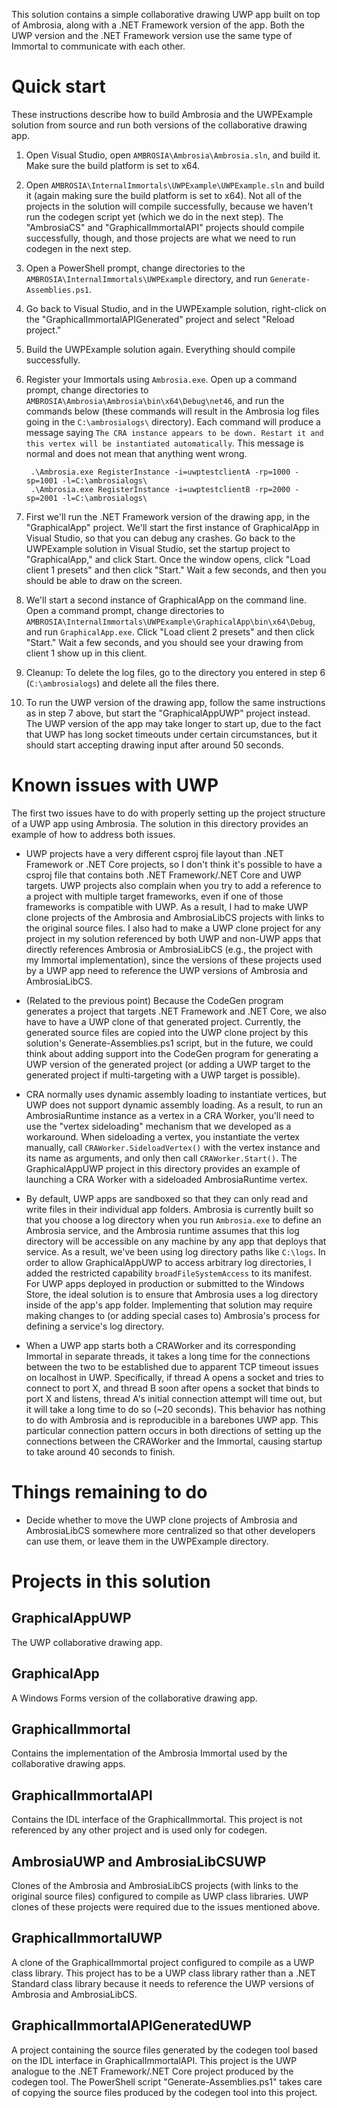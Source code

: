 This solution contains a simple collaborative drawing UWP app built on top of Ambrosia, along with
a .NET Framework version of the app. Both the UWP version and the .NET Framework version use the
same type of Immortal to communicate with each other.

Quick start
===========

These instructions describe how to build Ambrosia and the UWPExample solution from source and run
both versions of the collaborative drawing app.

1. Open Visual Studio, open `AMBROSIA\Ambrosia\Ambrosia.sln`, and build it. Make sure the build
platform is set to x64.

2. Open `AMBROSIA\InternalImmortals\UWPExample\UWPExample.sln` and build it (again making sure the
build platform is set to x64). Not all of the projects in the solution will compile successfully,
because we haven't run the codegen script yet (which we do in the next step). The "AmbrosiaCS" and
"GraphicalImmortalAPI" projects should compile successfully, though, and those projects are what
we need to run codegen in the next step.

3. Open a PowerShell prompt, change directories to the `AMBROSIA\InternalImmortals\UWPExample`
directory, and run `Generate-Assemblies.ps1`.

4. Go back to Visual Studio, and in the UWPExample solution, right-click on the
"GraphicalImmortalAPIGenerated" project and select "Reload project."

5. Build the UWPExample solution again. Everything should compile successfully.

6. Register your Immortals using `Ambrosia.exe`. Open up a command prompt, change directories to
`AMBROSIA\Ambrosia\Ambrosia\bin\x64\Debug\net46`, and run the commands below (these commands will
result in the Ambrosia log files going in the `C:\ambrosialogs\` directory). Each command will
produce a message saying
`The CRA instance appears to be down. Restart it and this vertex will be instantiated automatically`.
This message is normal and does not mean that anything went wrong.

        .\Ambrosia.exe RegisterInstance -i=uwptestclientA -rp=1000 -sp=1001 -l=C:\ambrosialogs\
        .\Ambrosia.exe RegisterInstance -i=uwptestclientB -rp=2000 -sp=2001 -l=C:\ambrosialogs\

7. First we'll run the .NET Framework version of the drawing app, in the "GraphicalApp" project.
We'll start the first instance of GraphicalApp in Visual Studio, so that you can debug any crashes.
Go back to the UWPExample solution in Visual Studio, set the startup project to "GraphicalApp," and
click Start. Once the window opens, click "Load client 1 presets" and then click "Start." Wait a
few seconds, and then you should be able to draw on the screen.

8. We'll start a second instance of GraphicalApp on the command line. Open a command prompt, change
directories to `AMBROSIA\InternalImmortals\UWPExample\GraphicalApp\bin\x64\Debug`, and run
`GraphicalApp.exe`. Click "Load client 2 presets" and then click "Start." Wait a few seconds, and
you should see your drawing from client 1 show up in this client.

9. Cleanup: To delete the log files, go to the directory you entered in step 6
(`C:\ambrosialogs`) and delete all the files there.

10. To run the UWP version of the drawing app, follow the same instructions as in step 7 above, but
start the "GraphicalAppUWP" project instead. The UWP version of the app may take longer to start
up, due to the fact that UWP has long socket timeouts under certain circumstances, but it should
start accepting drawing input after around 50 seconds.

Known issues with UWP
=====================

The first two issues have to do with properly setting up the project structure of a UWP app using
Ambrosia. The solution in this directory provides an example of how to address both issues.

* UWP projects have a very different csproj file layout than .NET Framework or .NET Core projects,
so I don't think it's possible to have a csproj file that contains both .NET Framework/.NET Core
and UWP targets. UWP projects also complain when you try to add a reference to a project with
multiple target frameworks, even if one of those frameworks is compatible with UWP. As a result, I
had to make UWP clone projects of the Ambrosia and AmbrosiaLibCS projects with links to the
original source files. I also had to make a UWP clone project for any project in my solution
referenced by both UWP and non-UWP apps that directly references Ambrosia or AmbrosiaLibCS
(e.g., the project with my Immortal implementation), since the versions of these projects used by a
UWP app need to reference the UWP versions of Ambrosia and AmbrosiaLibCS.

* (Related to the previous point) Because the CodeGen program generates a project that targets
.NET Framework and .NET Core, we also have to have a UWP clone of that generated project.
Currently, the generated source files are copied into the UWP clone project by this solution's
Generate-Assemblies.ps1 script, but in the future, we could think about adding support into the
CodeGen program for generating a UWP version of the generated project (or adding a UWP target to
the generated project if multi-targeting with a UWP target is possible).

* CRA normally uses dynamic assembly loading to instantiate vertices, but UWP does not support
dynamic assembly loading. As a result, to run an AmbrosiaRuntime instance as a vertex in a CRA
Worker, you'll need to use the "vertex sideloading" mechanism that we developed as a workaround.
When sideloading a vertex, you instantiate the vertex manually, call `CRAWorker.SideloadVertex()`
with the vertex instance and its name as arguments, and only then call `CRAWorker.Start()`. The
GraphicalAppUWP project in this directory provides an example of launching a CRA Worker with a
sideloaded AmbrosiaRuntime vertex.

* By default, UWP apps are sandboxed so that they can only read and write files in their individual
app folders. Ambrosia is currently built so that you choose a log directory when you run
`Ambrosia.exe` to define an Ambrosia service, and the Ambrosia runtime assumes that this log
directory will be accessible on any machine by any app that deploys that service. As a result,
we've been using log directory paths like `C:\logs`. In order to allow GraphicalAppUWP to access
arbitrary log directories, I added the restricted capability `broadFileSystemAccess` to its
manifest. For UWP apps deployed in production or submitted to the Windows Store, the ideal solution
is to ensure that Ambrosia uses a log directory inside of the app's app folder. Implementing that
solution may require making changes to (or adding special cases to) Ambrosia's process for defining
a service's log directory.

* When a UWP app starts both a CRAWorker and its corresponding Immortal in separate threads, it takes
a long time for the connections between the two to be established due to apparent TCP timeout
issues on localhost in UWP. Specifically, if thread A opens a socket and tries to connect to port
X, and thread B soon after opens a socket that binds to port X and listens, thread A's initial
connection attempt will time out, but it will take a long time to do so (~20 seconds). This
behavior has nothing to do with Ambrosia and is reproducible in a barebones UWP app. This
particular connection pattern occurs in both directions of setting up the connections between
the CRAWorker and the Immortal, causing startup to take around 40 seconds to finish.

Things remaining to do
======================
* Decide whether to move the UWP clone projects of Ambrosia and AmbrosiaLibCS somewhere
more centralized so that other developers can use them, or leave them in the UWPExample directory.

Projects in this solution
=========================

GraphicalAppUWP
---------------
The UWP collaborative drawing app.

GraphicalApp
------------
A Windows Forms version of the collaborative drawing app.

GraphicalImmortal
---------------
Contains the implementation of the Ambrosia Immortal used by the collaborative drawing apps.

GraphicalImmortalAPI
------------------
Contains the IDL interface of the GraphicalImmortal. This project is not referenced by any other
project and is used only for codegen.

AmbrosiaUWP and AmbrosiaLibCSUWP
---------------------------------------
Clones of the Ambrosia and AmbrosiaLibCS projects (with links to the original source files)
configured to compile as UWP class libraries. UWP clones of these projects were required due to the
issues mentioned above.

GraphicalImmortalUWP
------------------
A clone of the GraphicalImmortal project configured to compile as a UWP class library. This project
has to be a UWP class library rather than a .NET Standard class library because it needs to
reference the UWP versions of Ambrosia and AmbrosiaLibCS.

GraphicalImmortalAPIGeneratedUWP
------------------------------
A project containing the source files generated by the codegen tool based on the IDL interface in
GraphicalImmortalAPI. This project is the UWP analogue to the .NET Framework/.NET Core project
produced by the codegen tool. The PowerShell script "Generate-Assemblies.ps1" takes care of copying
the source files produced by the codegen tool into this project.
